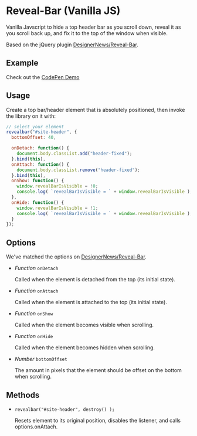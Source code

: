 # Reveal-Bar (Vanilla JS)

Vanilla Javscript to hide a top header bar as you scroll down, reveal it as you scroll back up, and fix it to the top of the window when visible.

Based on the jQuery plugin [DesignerNews/Reveal-Bar](https://github.com/DesignerNews/Reveal-Bar).

## Example

Check out the [CodePen Demo](https://codepen.io/austinpaquette/pen/WRmBmJ)

## Usage

Create a top bar/header element that is absolutely positioned, then invoke the library on it with:

```Javascript
// select your element
revealbar("#site-header", {
  bottomOffset: 40,

  onDetach: function() {
    document.body.classList.add("header-fixed");
  }.bind(this),
  onAttach: function() {
    document.body.classList.remove("header-fixed");
  }.bind(this),
  onShow: function() {
    window.revealBarIsVisible = !0;
    console.log( `revealBarIsVisible = ` + window.revealBarIsVisible );
  },
  onHide: function() {
    window.revealBarIsVisible = !1;
    console.log( `revealBarIsVisible = ` + window.revealBarIsVisible );
  }
});
```

## Options

We've matched the options on [DesignerNews/Reveal-Bar](https://github.com/DesignerNews/Reveal-Bar).

* _Function_ `onDetach`

    Called when the element is detached from the top (its initial state).

* _Function_ `onAttach`

    Called when the element is attached to the top (its initial state).

* _Function_ `onShow`

    Called when the element becomes visible when scrolling.

* _Function_ `onHide`

    Called when the element becomes hidden when scrolling.

* _Number_ `bottomOffset`

    The amount in pixels that the element should be offset on the bottom when scrolling.

## Methods

* `revealbar("#site-header", destroy() );`

    Resets element to its original position, disables the listener, and calls options.onAttach.
